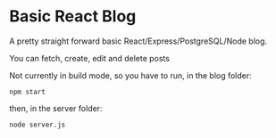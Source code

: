 # Basic React Blog
A pretty straight forward basic React/Express/PostgreSQL/Node blog.

You can fetch, create, edit and delete posts

Not currently in build mode, so you have to run, in the blog folder:
```
npm start
```

then, in the server folder:
```
node server.js
```